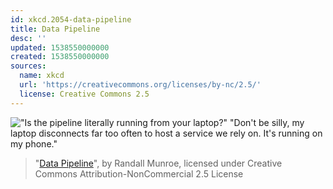 ```yaml
---
id: xkcd.2054-data-pipeline
title: Data Pipeline
desc: ''
updated: 1538550000000
created: 1538550000000
sources:
  name: xkcd
  url: 'https://creativecommons.org/licenses/by-nc/2.5/'
  license: Creative Commons 2.5
---
```

!["Is the pipeline literally running from your laptop?" "Don't be silly, my laptop disconnects far too often to host a service we rely on. It's running on my phone."](https://imgs.xkcd.com/comics/data_pipeline.png)
> "[Data Pipeline](https://xkcd.com/2054/)", by Randall Munroe, licensed under Creative Commons Attribution-NonCommercial 2.5 License
